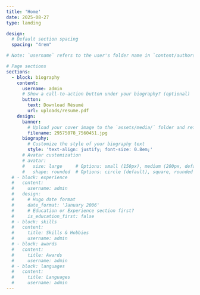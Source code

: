 ```yaml
---
title: 'Home'
date: 2025-08-27
type: landing

design:
  # Default section spacing
  spacing: "4rem"

# Note: `username` refers to the user's folder name in `content/authors/`

# Page sections
sections:
  - block: biography
    content:
      username: admin
      # Show a call-to-action button under your biography? (optional)
      button:
        text: Download Résumé
        url: uploads/resume.pdf
    design:
      banner:
        # Upload your cover image to the `assets/media/` folder and reference it here
        filename: 29575078_7560451.jpg
      biography:
        # Customize the style of your biography text
        style: 'text-align: justify; font-size: 0.8em;'
      # Avatar customization 
      # avatar:
      #   size: large     # Options: small (150px), medium (200px, default), large (320px), xl (400px), xxl (500px)
      #   shape: rounded  # Options: circle (default), square, rounded
  # - block: experience
  #   content:
  #     username: admin
  #   design:
  #     # Hugo date format
  #     date_format: 'January 2006'
  #     # Education or Experience section first?
  #     is_education_first: false
  # - block: skills
  #   content:
  #     title: Skills & Hobbies
  #     username: admin
  # - block: awards
  #   content:
  #     title: Awards
  #     username: admin
  # - block: languages
  #   content:
  #     title: Languages
  #     username: admin
---
```

